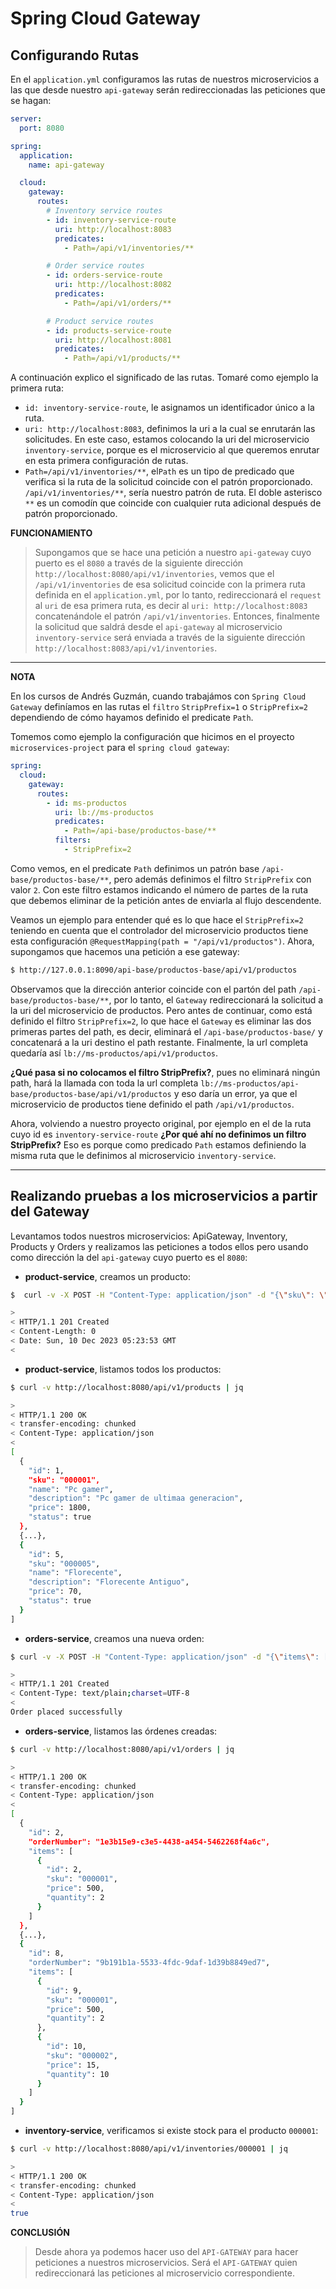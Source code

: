 # Spring Cloud Gateway

## Configurando Rutas

En el `application.yml` configuramos las rutas de nuestros microservicios a las que desde nuestro `api-gateway` serán
redireccionadas las peticiones que se hagan:

````yml
server:
  port: 8080

spring:
  application:
    name: api-gateway

  cloud:
    gateway:
      routes:
        # Inventory service routes
        - id: inventory-service-route
          uri: http://localhost:8083
          predicates:
            - Path=/api/v1/inventories/**

        # Order service routes
        - id: orders-service-route
          uri: http://localhost:8082
          predicates:
            - Path=/api/v1/orders/**

        # Product service routes
        - id: products-service-route
          uri: http://localhost:8081
          predicates:
            - Path=/api/v1/products/**
````

A continuación explico el significado de las rutas. Tomaré como ejemplo la primera ruta:

- `id: inventory-service-route`, le asignamos un identificador único a la ruta.
- `uri: http://localhost:8083`, definimos la uri a la cual se enrutarán las solicitudes. En este caso, estamos colocando
  la uri del microservicio `inventory-service`, porque es el microservicio al que queremos enrutar en esta primera
  configuración de rutas.
- `Path=/api/v1/inventories/**`, el`Path` es un tipo de predicado que verifica si la ruta de la solicitud coincide con
  el patrón proporcionado. `/api/v1/inventories/**`, sería nuestro patrón de ruta. El doble asterisco `**` es un comodín
  que coincide con cualquier ruta adicional después de patrón proporcionado.

**FUNCIONAMIENTO**

> Supongamos que se hace una petición a nuestro `api-gateway` cuyo puerto es el `8080` a través de la siguiente
> dirección `http://localhost:8080/api/v1/inventories`, vemos que el `/api/v1/inventories` de esa solicitud coincide con
> la primera ruta definida en el `application.yml`, por lo tanto, redireccionará el `request` al `uri` de esa primera
> ruta, es decir al `uri: http://localhost:8083` concatenándole el patrón `/api/v1/inventories`. Entonces, finalmente la
> solicitud que saldrá desde el `api-gateway` al microservicio `inventory-service` será enviada a través de la siguiente
> dirección `http://localhost:8083/api/v1/inventories`.

---
**NOTA**

En los cursos de Andrés Guzmán, cuando trabajámos con `Spring Cloud Gateway` definíamos en las rutas el `filtro`
`StripPrefix=1` o `StripPrefix=2` dependiendo de cómo hayamos definido el predicate `Path`.

Tomemos como ejemplo la configuración que hicimos en el proyecto `microservices-project` para el `spring cloud gateway`:

````yml
spring:
  cloud:
    gateway:
      routes:
        - id: ms-productos
          uri: lb://ms-productos
          predicates:
            - Path=/api-base/productos-base/**
          filters:
            - StripPrefix=2
````

Como vemos, en el predicate `Path` definimos un patrón base `/api-base/productos-base/**`, pero además definimos el
filtro `StripPrefix` con valor `2`. Con este filtro estamos indicando el número de partes de la ruta que debemos
eliminar de la petición antes de enviarla al flujo descendente.

Veamos un ejemplo para entender qué es lo que hace el `StripPrefix=2` teniendo en cuenta que el controlador del
microservicio productos tiene esta configuración `@RequestMapping(path = "/api/v1/productos")`. Ahora, supongamos que
hacemos una petición a ese gateway:

```bash
$ http://127.0.0.1:8090/api-base/productos-base/api/v1/productos
``` 

Observamos que la dirección anterior coincide con el partón del path `/api-base/productos-base/**`, por lo tanto,
el `Gateway` redireccionará la solicitud a la uri del microservicio de productos. Pero antes de continuar, como está
definido el filtro `StripPrefix=2`, lo que hace el `Gateway` es eliminar las dos primeras partes del path, es decir,
eliminará el `/api-base/productos-base/` y concatenará a la uri destino el path restante. Finalmente, la url completa
quedaría así `lb://ms-productos/api/v1/productos`.

**¿Qué pasa si no colocamos el filtro StripPrefix?**, pues no eliminará ningún path, hará la llamada con toda la url
completa `lb://ms-productos/api-base/productos-base/api/v1/productos` y eso daría un error, ya que el microservicio
de productos tiene definido el path `/api/v1/productos`.

Ahora, volviendo a nuestro proyecto original, por ejemplo en el de la ruta cuyo id es `inventory-service-route`
**¿Por qué ahí no definimos un filtro StripPrefix?** Eso es porque como predicado `Path` estamos definiendo la misma
ruta que le definimos al microservicio `inventory-service`.

---

## Realizando pruebas a los microservicios a partir del Gateway

Levantamos todos nuestros microservicios: ApiGateway, Inventory, Products y Orders y realizamos las peticiones a todos
ellos pero usando como dirección la del `api-gateway` cuyo puerto es el `8080`:

- **product-service**, creamos un producto:

````bash
$  curl -v -X POST -H "Content-Type: application/json" -d "{\"sku\": \"000006\", \"name\": \"Laptop Toshiba\", \"description\": \"Laptop Toshiba\", \"price\": 100, \"status\": true}" http://localhost:8080/api/v1/products

>
< HTTP/1.1 201 Created
< Content-Length: 0
< Date: Sun, 10 Dec 2023 05:23:53 GMT
<
````

- **product-service**, listamos todos los productos:

````bash
$ curl -v http://localhost:8080/api/v1/products | jq

>
< HTTP/1.1 200 OK
< transfer-encoding: chunked
< Content-Type: application/json
<
[
  {
    "id": 1,
    "sku": "000001",
    "name": "Pc gamer",
    "description": "Pc gamer de ultimaa generacion",
    "price": 1800,
    "status": true
  },
  {...},
  {
    "id": 5,
    "sku": "000005",
    "name": "Florecente",
    "description": "Florecente Antiguo",
    "price": 70,
    "status": true
  }
]
````

- **orders-service**, creamos una nueva orden:

````bash
$ curl -v -X POST -H "Content-Type: application/json" -d "{\"items\": [{\"sku\": \"000001\", \"price\": 500, \"quantity\": 2}, {\"sku\": \"000002\", \"price\": 15, \"quantity\": 10}]}" http://localhost:8080/api/v1/orders

>
< HTTP/1.1 201 Created
< Content-Type: text/plain;charset=UTF-8
<
Order placed successfully
````

- **orders-service**, listamos las órdenes creadas:

````bash
$ curl -v http://localhost:8080/api/v1/orders | jq

>
< HTTP/1.1 200 OK
< transfer-encoding: chunked
< Content-Type: application/json
<
[
  {
    "id": 2,
    "orderNumber": "1e3b15e9-c3e5-4438-a454-5462268f4a6c",
    "items": [
      {
        "id": 2,
        "sku": "000001",
        "price": 500,
        "quantity": 2
      }
    ]
  },
  {...},
  {
    "id": 8,
    "orderNumber": "9b191b1a-5533-4fdc-9daf-1d39b8849ed7",
    "items": [
      {
        "id": 9,
        "sku": "000001",
        "price": 500,
        "quantity": 2
      },
      {
        "id": 10,
        "sku": "000002",
        "price": 15,
        "quantity": 10
      }
    ]
  }
]
````

- **inventory-service**, verificamos si existe stock para el producto `000001`:

````bash
$ curl -v http://localhost:8080/api/v1/inventories/000001 | jq

>
< HTTP/1.1 200 OK
< transfer-encoding: chunked
< Content-Type: application/json
<
true
````

**CONCLUSIÓN**
> Desde ahora ya podemos hacer uso del `API-GATEWAY` para hacer peticiones a nuestros microservicios. Será el
> `API-GATEWAY` quien redireccionará las peticiones al microservicio correspondiente.